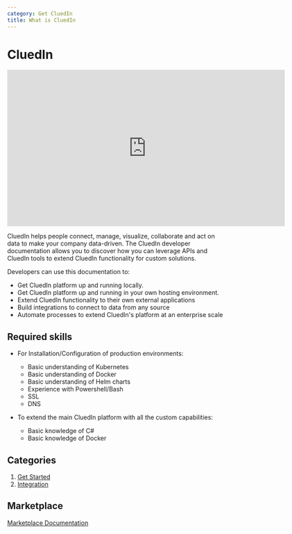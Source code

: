 ```yaml
---
category: Get CluedIn
title: What is CluedIn
---
```


# CluedIn

<iframe width="640" height="360" frameborder="0" allowfullscreen src="https://player.vimeo.com/video/312062542?controls=1"></iframe>

CluedIn helps people connect, manage, visualize, collaborate and act on data to make your company data-driven. The CluedIn developer documentation allows you to discover how you can leverage APIs and CluedIn tools to extend CluedIn functionality for custom solutions.

Developers can use this documentation to:

- Get CluedIn platform up and running locally.
- Get CluedIn platform up and running in your own hosting environment.
- Extend CluedIn functionality to their own external applications
- Build integrations to connect to data from any source
- Automate processes to extend CluedIn's platform at an enterprise scale

## Required skills
- For Installation/Configuration of production environments:
    - Basic understanding of Kubernetes
    - Basic understanding of Docker
    - Basic understanding of Helm charts
    - Experience with Powershell/Bash
    - SSL
    - DNS

- To extend the main CluedIn platform with all the custom capabilities:
    - Basic knowledge of C#
    - Basic knowledge of Docker

## Categories

1. [Get Started](./docs/00-gettingStarted/0-Welcome-to-CluedIn.html)
2. [Integration](/docs/10-Integration/modify-integration.html)

## Marketplace

[Marketplace Documentation](/docs/90-MarketPlace/home.html)
